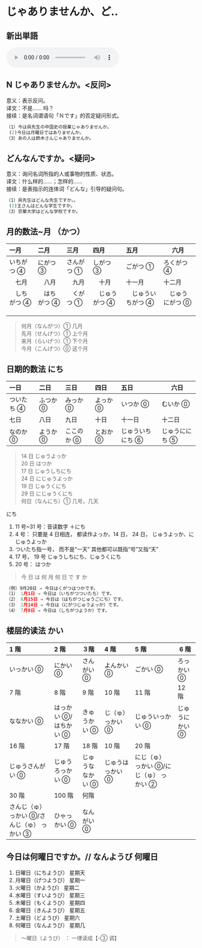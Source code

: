 # じゃありませんか、ど..

## 新出単語
<vue-plyr>
  <audio controls crossorigin playsinline autoplay loop>
    <source src="../audio/3-2-たんご.mp3" type="audio/mp3" />
  </audio>
 </vue-plyr>

## N じゃありませんか。<反问>

意义：表示反问。  
译文：不是…… 吗？  
接续：是名词谓语句「Ｎです」的否定疑问形式。

```ts
（1）今は呉先生の中国史の授業じゃありませんか。
 (2)今日は月曜日ではありませんか。
（3）あの人は鈴木さんじゃありませんか。
```

## どんなんですか。<疑问>

意义：询问名词所指的人或事物的性质、状态。  
译文：什么样的……；怎样的……  
接续：是表指示的连体词「どんな」引导的疑问句。

```ts
（1）呉先生はどんな先生ですか。。
 (2)王さんはどんな学生ですか。
（3）京華大学はどんな学校ですか。
```

## 月的数法~月 （かつ）

| 一月            | 二月            | 三月          | 四月              | 五月                  | 六月                |
| :-------------- | :-------------- | :------------ | :---------------- | :-------------------- | ------------------- |
| いちがつ ④      | にがつ ③        | さんがつ ①    | しがつ ③          | ごがつ ①              | ろくがつ ④          |
| 　七月          | 　八月          | 　九月        | 　十月　          | 十一月　              | 十二月　            |
| 　しちがつ ④ 　 | 　はちがつ ④ 　 | 　くがつ ① 　 | 　じゅうがつ ④ 　 | 　じゅういちがつ ④ 　 | 　じゅうにがつ ⓪ 　 |

> 何月（なんがつ）① 几月  
> 先月（せんげつ）① 上个月  
>  来月（らいげつ）① 下个月  
>  今月（こんげつ）⓪ 这个月

## 日期的数法 にち

| 一日       | 二日     | 三日       | 四日     | 五日             | 六日           |
| :--------- | :------- | :--------- | :------- | :--------------- | -------------- |
| ついたち ④ | ふつか ⓪ | みっか ⓪   | よっか ⓪ | いつか ⓪         | むいか ⓪       |
| 七日       | 八日     | 九日       | 十日     | 十一日           | 十二日         |
| なのか ⓪   | ようか ⓪ | ここのか ⓪ | とおか ⓪ | じゅういちにち ⑥ | じゅうににち ⑤ |

> 14 日 じゅうよっか  
> 20 日 はつか  
> 17 日 じゅうしちにち  
> 24 日 にじゅうよっか  
> 19 日 じゅうくにち  
> 29 日 にじゅうくにち  
> 何日（なんにち）① 几号，几天

にち

1. 11 号~31 号：音读数字 ＋にち
2. 4 号： 只要是 4 日相连， 都读作よっか，14 日， 24 日， じゅうよっか、にじゅうよっか
3. ついたち指一号， 而不是“一天”
   其他都可以既指“号”又指“天”
4. 17 号， 19 号 じゅうしちにち、じゅうくにち
5. 20 号： はつか

> 今 日 は 何 月 何 日 で す か

```ts
（例）9月20日 ⇒ 今日はくがつはつかです。
（1） 1月1日 ⇒ 今日は（いちがつついたち）です。
（2） 8月15日 ⇒ 今日は（はちがつじゅうごにち）です。
（3） 2月14日 ⇒ 今日は（にがつじゅうよっか）です。
（4） 7月8日 ⇒ 今日は（しちがつようか）です。
```

## 楼层的读法 かい

| 1 階                                        | 2 階                  | ３階             | 4 階              | 5 階                                    | 6 階           |
| :------------------------------------------ | :-------------------- | :--------------- | :---------------- | :-------------------------------------- | -------------- |
| いっかい ⓪                                  | にかい ⓪              | さんがい ⓪       | よんかい ⓪        | ごかい ⓪                                | ろっかい ⓪     |
| 7 階                                        | 8 階                  | 9 階             | 10 階             | 11 階                                   | 12 階          |
| ななかい ⓪                                  | はっかい ⓪/はちかい ⓪ | きゅうかい ⓪     | じ（ゅ） っかい ⓪ | じゅういっかい ⓪                        | じゅうにかい ⓪ |
| 16 階                                       | 17 階                 | 18 階            | 10 階             | 20 階                                   |                |
| じゅうさんがい ⓪                            | じゅうろっかい ⓪      | じゅうななかい ⓪ | じゅうはっかい ⓪  | にじ（ゅ） っかい ⓪/にじ（ゅ） っかい ② |                |
| 30 階                                       | 100 階                | 何階             |                   |                                         |                |
| さんじ（ゅ） っかい ⓪/さんじ（ゅ） っかい ③ | ひゃっかい ⓪          | なんがい ⓪       |                   |                                         |

## 今日は何曜日ですか。// なんようび 何曜日

1. 日曜日（にちようび） 星期天
2. 月曜日（げつようび） 星期一
3. 火曜日（かようび） 星期二
4. 水曜日（すいようび） 星期三
5. 木曜日（もくようび） 星期四
6. 金曜日（きんようび） 星期五
7. 土曜日（どようび） 星期六
8. 何曜日（なんようび） 星期几

> ～曜日（ようび） ： 一律读成【-③ 调】
